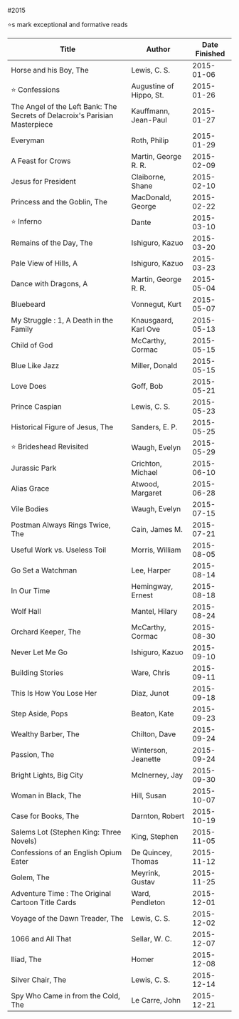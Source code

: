 #2015

⭐️s mark exceptional and formative reads

| Title | Author | Date Finished |
| --- | --- | --- |
| Horse and his Boy, The | Lewis, C. S. | 2015-01-06 |
| ⭐️ Confessions | Augustine of Hippo, St. | 2015-01-26 |
| The Angel of the Left Bank: The Secrets of Delacroix's Parisian Masterpiece | Kauffmann, Jean-Paul | 2015-01-27 |
| Everyman | Roth, Philip | 2015-01-29 |
| A Feast for Crows | Martin, George R. R. | 2015-02-09 |
| Jesus for President | Claiborne, Shane | 2015-02-10 |
| Princess and the Goblin, The | MacDonald, George | 2015-02-22 |
| ⭐️ Inferno | Dante | 2015-03-10 |
| Remains of the Day, The | Ishiguro, Kazuo | 2015-03-20 |
| Pale View of Hills, A | Ishiguro, Kazuo | 2015-03-23 |
| Dance with Dragons, A | Martin, George R. R. | 2015-05-04 |
| Bluebeard | Vonnegut, Kurt | 2015-05-07 |
| My Struggle : 1, A Death in the Family | Knausgaard, Karl Ove | 2015-05-13 |
| Child of God | McCarthy, Cormac | 2015-05-15 |
| Blue Like Jazz | Miller, Donald | 2015-05-15 |
| Love Does | Goff, Bob | 2015-05-21 |
| Prince Caspian | Lewis, C. S. | 2015-05-23 |
| Historical Figure of Jesus, The | Sanders, E. P.  | 2015-05-25 |
| ⭐️ Brideshead Revisited | Waugh, Evelyn | 2015-05-29 |
| Jurassic Park | Crichton, Michael | 2015-06-10 |
| Alias Grace | Atwood, Margaret | 2015-06-28 |
| Vile Bodies | Waugh, Evelyn | 2015-07-15 |
| Postman Always Rings Twice, The | Cain, James M. | 2015-07-21 |
| Useful Work vs. Useless Toil | Morris, William | 2015-08-05 |
| Go Set a Watchman | Lee, Harper | 2015-08-14 |
| In Our Time | Hemingway, Ernest | 2015-08-18 |
| Wolf Hall | Mantel, Hilary | 2015-08-24 |
| Orchard Keeper, The | McCarthy, Cormac | 2015-08-30 |
| Never Let Me Go | Ishiguro, Kazuo | 2015-09-10 |
| Building Stories | Ware, Chris | 2015-09-11 |
| This Is How You Lose Her | Diaz, Junot | 2015-09-18 |
| Step Aside, Pops | Beaton, Kate | 2015-09-23 |
| Wealthy Barber, The | Chilton, Dave | 2015-09-24 |
| Passion, The | Winterson, Jeanette | 2015-09-24 |
| Bright Lights, Big City | McInerney, Jay | 2015-09-30 |
| Woman in Black, The | Hill, Susan | 2015-10-07 |
| Case for Books, The | Darnton, Robert | 2015-10-19 |
| Salems Lot (Stephen King: Three Novels) | King, Stephen | 2015-11-05 |
| Confessions of an English Opium Eater | De Quincey, Thomas | 2015-11-12 |
| Golem, The | Meyrink, Gustav | 2015-11-25 |
| Adventure Time : The Original Cartoon Title Cards | Ward, Pendleton | 2015-12-01 |
| Voyage of the Dawn Treader, The | Lewis, C. S. | 2015-12-02 |
| 1066 and All That | Sellar, W. C. | 2015-12-07 |
| Iliad, The | Homer | 2015-12-08 |
| Silver Chair, The | Lewis, C. S. | 2015-12-14 |
| Spy Who Came in from the Cold, The | Le Carre, John | 2015-12-21 |
